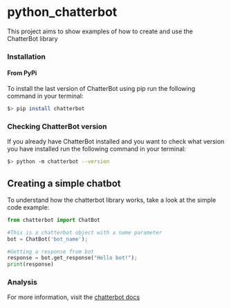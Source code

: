 # python_chatterbot
This project aims to show examples of how to create and use the ChatterBot library


### Installation

#### From PyPi
To install the last version of ChatterBot using pip run the following command in your terminal:

```bash
$> pip install chatterbot
```

### Checking ChatterBot version
If you already have ChatterBot installed and you want to check what version you have installed run the following command in your terminal:

```bash
$> python -m chatterbot --version
```

## Creating a simple chatbot
To understand how the chatterbot library works, take a look at the simple code example:

```python
from chatterbot import ChatBot

#This is a chatterbot object with a name parameter 
bot = ChatBot('bot_name');

#Getting a response from bot
response = bot.get_response("Hello bot!");
print(response)
```

### Analysis
For more information, visit the [chatterbot docs](https://chatterbot.readthedocs.io/en/stable/index.html)
